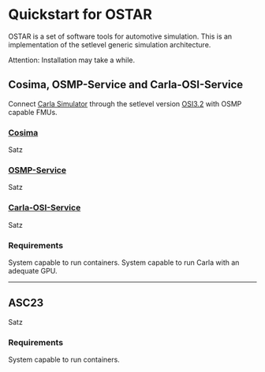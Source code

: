 # Quickstart for OSTAR

OSTAR is a set of software tools for automotive simulation.
This is an implementation of the setlevel generic simulation architecture.

Attention: Installation may take a while.

## Cosima, OSMP-Service and Carla-OSI-Service

Connect [Carla Simulator](https://github.com/carla-simulator/carla) through the setlevel version [OSI3.2](https://gitlab.setlevel.de/deliverables/architecture/open-simulation-interface/-/tags/sl45%2Fv3.2.2) with OSMP capable FMUs.

### [Cosima](https://github.com/DLR-TS/CoSiMa)

Satz

### [OSMP-Service](https://github.com/DLR-TS/OSMP-Service)

Satz

### [Carla-OSI-Service](https://github.com/DLR-TS/Carla-OSI-Service)

Satz

### Requirements

System capable to run containers.
System capable to run Carla with an adequate GPU.

---

## ASC23

Satz

### Requirements

System capable to run containers.
